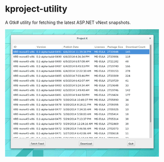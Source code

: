 kproject-utility
================

A Gtk# utility for fetching the latest ASP.NET vNext snapshots.

![First Screenshot](/screenshot.png?raw=true "First Screenshot")
